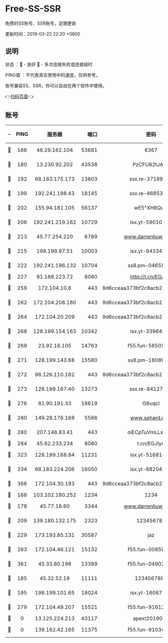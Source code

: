 # Free-SS-SSR

免费的SS账号、SSR账号，定期更新

更新时间：2019-03-23 22:20 +0800

## 说明

状态     ：🙂 - 良好 🙁 - 多次连接失败或连接超时

PING值   ：不代表真实使用中的速度，仅供参考。

账号兼容SS、SSR，你可以自由在两个软件中使用。

👉[扫码页面](https://liesauer.github.io/Free-SS-SSR/)👈

## 账号

|-|PING|服务器|端口|密码|加密方式|区域|
|:----:|:----:|:-----:|-----:|:----:|:----:|:----:|
|🙂|166|46.29.162.104|53681|6367|aes-128-ctr|RU|
|🙂|180|13.230.92.202|43538|PzCFU82tJAdZ|aes-256-cfb|JP|
|🙂|192|68.183.175.173|13803|ssx.re-37189274|aes-256-cfb|US|
|🙂|199|192.241.198.43|18145|ssx.re-46853856|aes-256-cfb|US|
|🙂|202|155.94.181.105|56137|wE5^XH8Quw|aes-256-cfb|US|
|🙂|206|192.241.219.162|10729|isx.yt-59010753|aes-256-cfb|US|
|🙂|213|45.77.254.220|6789|www.darrenliuwei.com|aes-256-cfb|SG|
|🙂|215|198.199.97.51|10003|isx.yt-84334223|aes-256-cfb|US|
|🙂|222|192.241.196.132|10704|ss8.pm-04655152|aes-256-cfb|US|
|🙂|227|91.188.223.72|8080|http://t.cn/EGJIyrl|rc4-md5|RU|
|🙂|259|172.104.10.6|443|9d6cceaa373bf2c8acb22e60b6a58be6|aes-256-cfb|US|
|🙂|262|172.104.208.180|443|9d6cceaa373bf2c8acb22e60b6a58be6|aes-256-cfb|US|
|🙂|264|172.104.20.209|443|9d6cceaa373bf2c8acb22e60b6a58be6|aes-256-cfb|US|
|🙂|268|128.199.154.163|10342|isx.yt-33964532|aes-256-cfb|SG|
|🙂|269|23.92.18.105|14763|f55.fun-56505886|aes-256-cfb|US|
|🙂|271|128.199.143.68|15580|ss8.pm-18089615|aes-256-cfb|SG|
|🙂|272|96.126.110.162|443|9d6cceaa373bf2c8acb22e60b6a58be6|aes-256-cfb|US|
|🙂|273|128.199.167.40|13273|ssx.re-84127043|aes-256-cfb|SG|
|🙂|276|81.90.191.33|18619|G8uqcl|aes-256-cfb|US|
|🙂|280|149.28.176.168|5566|www.sphard.com|aes-256-cfb|AU|
|🙂|280|207.148.83.41|443|oiECpTuVmLLxk4Ts|aes-256-cfb|AU|
|🙂|284|45.62.233.234|8080|t.cn/EGJIyrl|rc4-md5|CA|
|🙂|323|128.199.168.84|11231|isx.yt-51681488|aes-256-cfb|SG|
|🙂|334|68.183.224.206|16050|isx.yt-88204279|aes-256-cfb|SG|
|🙂|366|172.104.30.193|443|9d6cceaa373bf2c8acb22e60b6a58be6|aes-256-cfb|US|
|🙂|168|103.102.160.252|1234|1234|rc4-md5|JP|
|🙂|178|45.77.18.60|3344|www.darrenliuwei.com|aes-256-cfb|JP|
|🙂|209|139.180.132.175|2323|123456789|aes-256-cfb|SG|
|🙂|229|173.193.85.131|30587|jaz|aes-256-cfb|US|
|🙂|263|172.104.46.121|15132|f55.fun-00859364|aes-256-cfb|SG|
|🙂|361|45.33.80.198|13399|f55.fun-04902399|aes-256-cfb|US|
|🙁|185|45.32.52.19|11111|1234567890|aes-256-cfb|JP|
|🙁|195|198.199.101.65|18024|isx.yt-16067242|aes-256-cfb|US|
|🙁|279|172.104.49.207|15521|f55.fun-91612366|aes-256-cfb|SG|
|🙁|0|13.125.224.213|43117|apext2019005|chacha20|KR|
|🙁|0|139.162.42.165|11375|f55.fun-91034656|aes-256-cfb|SG|
